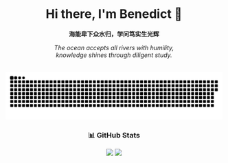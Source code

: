 <div align="center">
  
# Hi there, I'm Benedict 👋



**海能卑下众水归，学问笃实生光辉**

*The ocean accepts all rivers with humility,*  
*knowledge shines through diligent study.*

<br>

<!-- 贪吃蛇动画 -->
<picture>
  <source media="(prefers-color-scheme: dark)" srcset="https://raw.githubusercontent.com/Benedict-Y/Benedict-Y/output/snake-dark.svg">
  <source media="(prefers-color-scheme: light)" srcset="https://raw.githubusercontent.com/Benedict-Y/Benedict-Y/output/snake.svg">
  <img alt="github contribution grid snake animation" src="https://raw.githubusercontent.com/Benedict-Y/Benedict-Y/output/snake.svg">
</picture>

<br>


### 📊 GitHub Stats

<img height="180em" src="https://github-readme-stats.vercel.app/api?username=Benedict-Y&show_icons=true&theme=tokyonight&include_all_commits=true&count_private=true"/>
<img height="180em" src="https://github-readme-stats.vercel.app/api/top-langs/?username=Benedict-Y&layout=compact&langs_count=8&theme=tokyonight"/>
</div>
